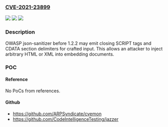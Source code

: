 ### [CVE-2021-23899](https://cve.mitre.org/cgi-bin/cvename.cgi?name=CVE-2021-23899)
![](https://img.shields.io/static/v1?label=Product&message=n%2Fa&color=blue)
![](https://img.shields.io/static/v1?label=Version&message=n%2Fa&color=blue)
![](https://img.shields.io/static/v1?label=Vulnerability&message=n%2Fa&color=brighgreen)

### Description

OWASP json-sanitizer before 1.2.2 may emit closing SCRIPT tags and CDATA section delimiters for crafted input. This allows an attacker to inject arbitrary HTML or XML into embedding documents.

### POC

#### Reference
No PoCs from references.

#### Github
- https://github.com/ARPSyndicate/cvemon
- https://github.com/CodeIntelligenceTesting/jazzer

